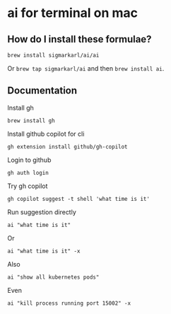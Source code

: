 # ai for terminal on mac

## How do I install these formulae?

`brew install sigmarkarl/ai/ai`

Or `brew tap sigmarkarl/ai` and then `brew install ai`.

## Documentation

Install gh

`brew install gh`

Install github copilot for cli

`gh extension install github/gh-copilot`

Login to github

`gh auth login`

Try gh copilot

`gh copilot suggest -t shell 'what time is it'`

Run suggestion directly

`ai "what time is it"`

Or

`ai "what time is it" -x`

Also

`ai "show all kubernetes pods"`

Even

`ai "kill process running port 15002" -x`